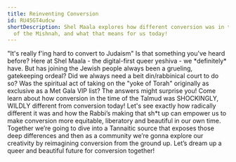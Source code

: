 ```yaml
---
title: Reinventing Conversion
id: RU45GT4udcw
shortDescription: Shel Maala explores how different conversion was in the time
  of the Mishnah, and what that means for us today!
---
```

<!--StartFragment-->

"It's really f'ing hard to convert to Judaism" Is that something you've heard before? Here at Shel Maala - the digital-first queer yeshiva - we \*definitely\* have. But has joining the Jewish people always been a grueling, gatekeeping ordeal? Did we always need a beit din/rabbinical court to do so? Was the spiritual act of taking on the "yoke of Torah" originally as exclusive as a Met Gala VIP list? The answers might surprise you! Come learn about how conversion in the time of the Talmud was SHOCKINGLY, WILDLY different from conversion today! Let's see exactly how radically different it was and how the Rabbi’s making that sh*t up can empower us to make conversion more equitable, liberatory and beautiful in our own time. Together we’re going to dive into a Tannaitic source that exposes those deep differences and then as a community we’re gonna explore our creativity by reimagining conversion from the ground up. Let’s dream up a queer and beautiful future for conversion together!

<!--EndFragment-->